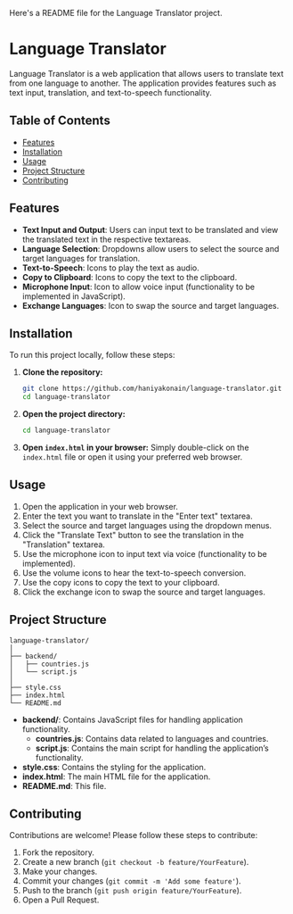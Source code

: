 Here's a README file for the Language Translator project.

# Language Translator

Language Translator is a web application that allows users to translate text from one language to another. The application provides features such as text input, translation, and text-to-speech functionality.

## Table of Contents
- [Features](#features)
- [Installation](#installation)
- [Usage](#usage)
- [Project Structure](#project-structure)
- [Contributing](#contributing)

## Features
- **Text Input and Output**: Users can input text to be translated and view the translated text in the respective textareas.
- **Language Selection**: Dropdowns allow users to select the source and target languages for translation.
- **Text-to-Speech**: Icons to play the text as audio.
- **Copy to Clipboard**: Icons to copy the text to the clipboard.
- **Microphone Input**: Icon to allow voice input (functionality to be implemented in JavaScript).
- **Exchange Languages**: Icon to swap the source and target languages.

## Installation
To run this project locally, follow these steps:

1. **Clone the repository:**
    ```bash
    git clone https://github.com/haniyakonain/language-translator.git
    cd language-translator
    ```

2. **Open the project directory:**
    ```bash
    cd language-translator
    ```

3. **Open `index.html` in your browser:**
    Simply double-click on the `index.html` file or open it using your preferred web browser.

## Usage
1. Open the application in your web browser.
2. Enter the text you want to translate in the "Enter text" textarea.
3. Select the source and target languages using the dropdown menus.
4. Click the "Translate Text" button to see the translation in the "Translation" textarea.
5. Use the microphone icon to input text via voice (functionality to be implemented).
6. Use the volume icons to hear the text-to-speech conversion.
7. Use the copy icons to copy the text to your clipboard.
8. Click the exchange icon to swap the source and target languages.

## Project Structure
```
language-translator/
│
├── backend/
│   ├── countries.js
│   └── script.js
│
├── style.css
├── index.html
└── README.md
```

- **backend/**: Contains JavaScript files for handling application functionality.
  - **countries.js**: Contains data related to languages and countries.
  - **script.js**: Contains the main script for handling the application’s functionality.
- **style.css**: Contains the styling for the application.
- **index.html**: The main HTML file for the application.
- **README.md**: This file.

## Contributing
Contributions are welcome! Please follow these steps to contribute:

1. Fork the repository.
2. Create a new branch (`git checkout -b feature/YourFeature`).
3. Make your changes.
4. Commit your changes (`git commit -m 'Add some feature'`).
5. Push to the branch (`git push origin feature/YourFeature`).
6. Open a Pull Request.

